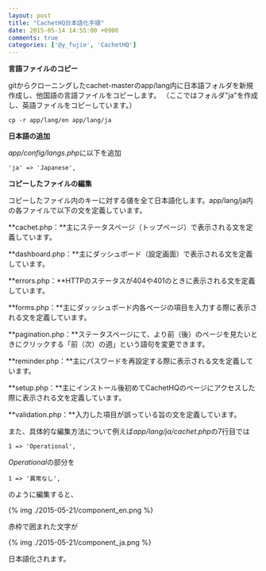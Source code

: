 ```yaml
---
layout: post
title: "CachetHQ日本語化手順"
date: 2015-05-14 14:55:00 +0900
comments: true
categories: ['@y_fujie', 'CachetHQ']
---
```


**言語ファイルのコピー**

gitからクローニングしたcachet-masterのapp/lang内に日本語フォルダを新規作成し、他国語の言語ファイルをコピーします。
（ここではフォルダ"ja"を作成し、英語ファイルをコピーしています。）

```
cp -r app/lang/en app/lang/ja
```
**日本語の追加**

*app/config/langs.php*に以下を追加

```
'ja' => 'Japanese',
```
**コピーしたファイルの編集**

コピーしたファイル内のキーに対する値を全て日本語化します。app/lang/ja内の各ファイルで以下の文を定義しています。

**cachet.php：**主にステータスページ（トップページ）で表示される文を定義しています。

**dashboard.php：**主にダッシュボード（設定画面）で表示される文を定義しています。

**errors.php：**HTTPのステータスが404や401のときに表示される文を定義しています。

**forms.php：**主にダッッシュボード内各ページの項目を入力する際に表示される文を定義しています。

**pagination.php：**ステータスページにて、より前（後）のページを見たいときにクリックする「前（次）の週」という語句を変更できます。

**reminder.php：**主にパスワードを再設定する際に表示される文を定義しています。

**setup.php：**主にインストール後初めてCachetHQのページにアクセスした際に表示される文を定義しています。

**validation.php：**入力した項目が誤っている旨の文を定義しています。

また、具体的な編集方法について例えば*app/lang/ja/cachet.php*の7行目では

```
1 => 'Operational',
```
*Operational*の部分を

```
1 => '異常なし',
```
のように編集すると、

{% img ./2015-05-21/component_en.png %}


赤枠で囲まれた文字が


{% img ./2015-05-21/component_ja.png %}

日本語化されます。